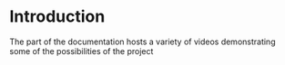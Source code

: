 # Introduction

The part of the documentation hosts a variety of videos demonstrating some of
the possibilities of the project